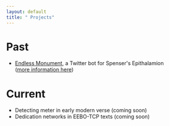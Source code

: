 ```yaml
---
layout: default
title: " Projects"
---
```


# Past  

* [Endless Monument][bot], a Twitter bot for Spenser's Epithalamion  
	([more information here][tumblr])
  	
#
# Current  

* Detecting meter in early modern verse (coming soon)
* Dedication networks in EEBO-TCP texts (coming soon)

[bot]: http://twitter.com/endlessmonument
[tumblr]: http://hdwspenser.tumblr.com/post/92841915826/endlessmonument-a-twitter-bot-for-spensers
